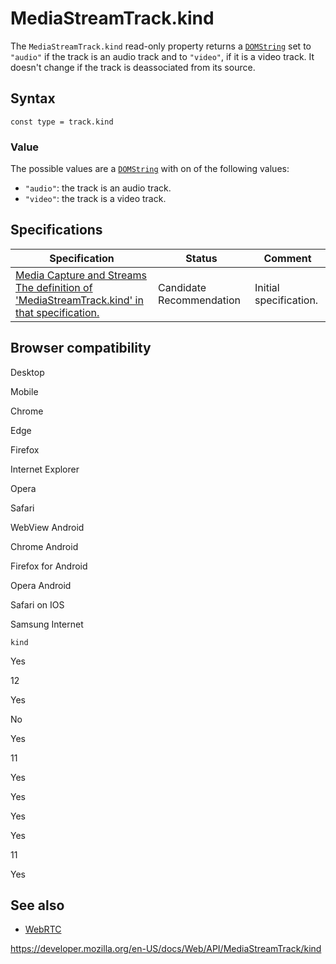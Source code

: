 # MediaStreamTrack.kind

The `MediaStreamTrack.kind` read-only property returns a [`DOMString`](../domstring) set to `"audio"` if the track is an audio track and to `"video"`, if it is a video track. It doesn't change if the track is deassociated from its source.

## Syntax

    const type = track.kind

### Value

The possible values are a [`DOMString`](../domstring) with on of the following values:

- `"audio"`: the track is an audio track.
- `"video"`: the track is a video track.

## Specifications

<table><thead><tr class="header"><th>Specification</th><th>Status</th><th>Comment</th></tr></thead><tbody><tr class="odd"><td><a href="https://w3c.github.io/mediacapture-main/#dom-mediastreamtrack-kind">Media Capture and Streams<br />
<span class="small">The definition of 'MediaStreamTrack.kind' in that specification.</span></a></td><td><span class="spec-cr">Candidate Recommendation</span></td><td>Initial specification.</td></tr></tbody></table>

## Browser compatibility

Desktop

Mobile

Chrome

Edge

Firefox

Internet Explorer

Opera

Safari

WebView Android

Chrome Android

Firefox for Android

Opera Android

Safari on IOS

Samsung Internet

`kind`

Yes

12

Yes

No

Yes

11

Yes

Yes

Yes

Yes

11

Yes

## See also

- [WebRTC](../webrtc_api)

<a href="https://developer.mozilla.org/en-US/docs/Web/API/MediaStreamTrack/kind" class="_attribution-link">https://developer.mozilla.org/en-US/docs/Web/API/MediaStreamTrack/kind</a>
